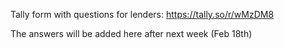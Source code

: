 Tally form with questions for lenders: https://tally.so/r/wMzDM8

The answers will be added here after next week (Feb 18th)
